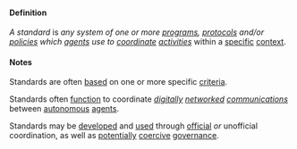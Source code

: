 #### Definition

*A standard* is *any system of one or more [programs](https://github.com/gcassel/Modular-Organization-Terminology/blob/master/terms/program.md), [protocols](https://github.com/gcassel/Modular-Organization-Terminology/blob/master/terms/protocol.md) and/or [policies](https://github.com/gcassel/Modular-Organization-Terminology/blob/master/terms/policy.md) which [agents](https://github.com/gcassel/Modular-Organization-Terminology/blob/master/terms/agent.md) use to [coordinate](https://github.com/gcassel/Modular-Organization-Terminology/blob/master/terms/coordinate.md) [activities](https://github.com/gcassel/Modular-Organization-Terminology/blob/master/terms/activity.md)* within a [specific](https://github.com/gcassel/Modular-Organization-Terminology/blob/master/terms/specific.md) [context](https://github.com/gcassel/Modular-Organization-Terminology/blob/master/terms/context.md).

#### Notes

Standards are often [based](https://github.com/gcassel/Modular-Organization-Terminology/blob/master/terms/base.md) on one or more specific [criteria](https://github.com/gcassel/Modular-Organization-Terminology/blob/master/terms/criterion.md).

Standards often [function](https://github.com/gcassel/Modular-Organization-Terminology/blob/master/terms/function.md) to coordinate *[digitally](https://github.com/gcassel/Modular-Organization-Terminology/blob/master/terms/digital.md) [networked](https://github.com/gcassel/Modular-Organization-Terminology/blob/master/terms/network.md) [communications](https://github.com/gcassel/Modular-Organization-Terminology/blob/master/terms/communicate.md)* between [autonomous](https://github.com/gcassel/Modular-Organization-Terminology/blob/master/terms/autonomy.md) [agents](https://github.com/gcassel/Modular-Organization-Terminology/blob/master/terms/agent.md).

Standards may be [developed](https://github.com/gcassel/Modular-Organization-Terminology/blob/master/terms/develop.md) and [used](https://github.com/gcassel/Modular-Organization-Terminology/blob/master/terms/use.md) through [official](https://github.com/gcassel/Modular-Organization-Terminology/blob/master/terms/official.md) *or* unofficial coordination, as well as [potentially](https://github.com/gcassel/Modular-Organization-Terminology/blob/master/terms/potential.md) [coercive](https://github.com/gcassel/Modular-Organization-Terminology/blob/master/terms/coerce.md) [governance](https://github.com/gcassel/Modular-Organization-Terminology/blob/master/terms/governance.md).
